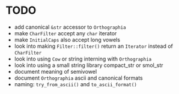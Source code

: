 # TODO

- add canonical `&str` accessor to `Orthographia`
- make `CharFilter` accept any `char` iterator
- make `InitialCaps` also accept long vowels
- look into making `Filter::filter()` return an `Iterator` instead of `CharFilter`
- look into using `Cow` or string interning with `Orthographia`
- look into using a small string library compact_str or smol_str 
- document meaning of semivowel
- document `Orthographia` ascii and canonical formats
- naming: `try_from_ascii()` and `to_ascii_format()`
